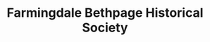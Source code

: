 ---
layout: repo
title: "Farmingdale Bethpage Historical Society"
id: 19826
permalink: repos/19826/
---